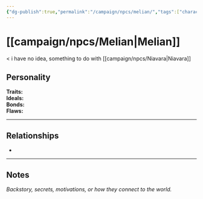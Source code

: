 ```yaml
---
{"dg-publish":true,"permalink":"/campaign/npcs/melian/","tags":["character","npc"],"noteIcon":"","created":"2025-10-26T10:30:41.185-07:00","updated":"2025-10-27T13:38:33.565-07:00"}
---
```


# [[campaign/npcs/Melian\|Melian]]
< i have no idea, something to do with [[campaign/npcs/Niavara\|Niavara]]
## Personality
**Traits:**  
**Ideals:**  
**Bonds:**  
**Flaws:**  

---

## Relationships
- 

---

## Notes
*Backstory, secrets, motivations, or how they connect to the world.*